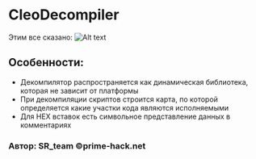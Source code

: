 # CleoDecompiler

Этим все сказано:
![Alt text](https://dl.prime-hack.net/SBvsCD.png)

## Особенности:
* Декомпилятор распространяется как динамическая библиотека, которая не зависит от платформы
* При декомпиляции скриптов строится карта, по которой определяется какие участки кода являются исполняемыми
* Для HEX вставок есть символьное представление данных в комментариях




### Автор: SR_team ©prime-hack.net
